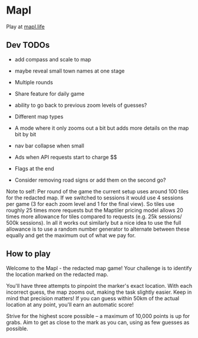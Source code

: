 # Mapl
Play at [mapl.life](https://mapl.life)

## Dev TODOs
- add compass and scale to map
- maybe reveal small town names at one stage
- Multiple rounds
- Share feature for daily game
- ability to go back to previous zoom levels of guesses?

- Different map types
- A mode where it only zooms out a bit but adds more details on the map bit by bit
- nav bar collapse when small
- Ads when API requests start to charge $$
- Flags at the end
- Consider removing road signs or add them on the second go?

Note to self: Per round of the game the current setup uses around 100 tiles for the redacted map.
If we switched to sessions it would use 4 sessions per game (3 for each zoom level and 1 for the final view).
So tiles use roughly 25 times more requests but the Maptiler pricing model allows 20 times more allowance for tiles
compared to requests (e.g. 25k sessions/ 500k sessions). In all it works out similarly but a nice idea to use the full allowance
is to use a random number generator to alternate between these equally and get the maximum out of what we pay for.

## How to play
Welcome to the Mapl - the redacted map game! Your challenge is to identify the location marked on the redacted map. 

You'll have three attempts to pinpoint the marker's exact location. With each incorrect guess, the map zooms out, making the task slightly easier.
Keep in mind that precision matters! If you can guess within 50km of the actual location at any point, you'll earn an automatic score!

Strive for the highest score possible – a maximum of 10,000 points is up for grabs. Aim to get as close to the mark as you can, using as few guesses as possible.
